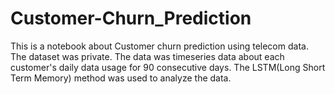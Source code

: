 # Customer-Churn_Prediction
This is a notebook about Customer churn prediction using telecom data.
The dataset was private.
The data was timeseries data about each customer's daily data usage for 90 consecutive days.
The LSTM(Long Short Term Memory) method was used to analyze the data.
